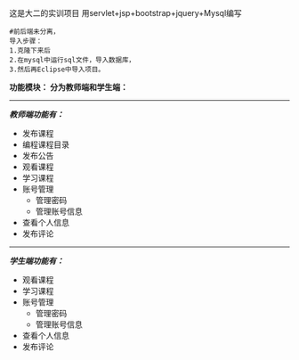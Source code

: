 这是大二的实训项目 
用servlet+jsp+bootstrap+jquery+Mysql编写


```
#前后端未分离，
导入步骤：
1.克隆下来后
2.在mysql中运行sql文件，导入数据库，
3.然后再Eclipse中导入项目。
```

**功能模块：
分为教师端和学生端：**

---
**_教师端功能有：_**
 - 发布课程
 - 编程课程目录
 - 发布公告
 - 观看课程
 - 学习课程
 - 账号管理
   - 管理密码
   - 管理账号信息
 - 查看个人信息
 - 发布评论

---
**_学生端功能有：_**
  - 观看课程
  - 学习课程
  - 账号管理
    - 管理密码
    - 管理账号信息
  - 查看个人信息
  - 发布评论


